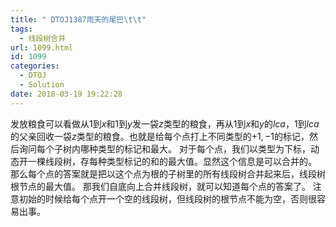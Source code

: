 ```yaml
---
title: " DTOJ1387雨天的尾巴\t\t"
tags:
  - 线段树合并
url: 1099.html
id: 1099
categories:
  - DTOJ
  - Solution
date: 2018-03-19 19:22:28
---
```


发放粮食可以看做从$1$到$x$和$1$到$y$发一袋$z$类型的粮食，再从$1$到$x$和$y$的$lca$，$1$到$lca$的父亲回收一袋$z$类型的粮食。也就是给每个点打上不同类型的$+1,-1$的标记，然后询问每个子树内哪种类型的标记和最大。 对于每个点，我们以类型为下标，动态开一棵线段树，存每种类型标记的和的最大值。显然这个信息是可以合并的。 那么每个点的答案就是把以这个点为根的子树里的所有线段树合并起来后，线段树根节点的最大值。 那我们自底向上合并线段树，就可以知道每个点的答案了。 注意初始的时候给每个点开一个空的线段树，但线段树的根节点不能为空，否则很容易出事。